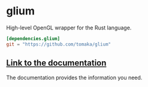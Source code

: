 # glium

High-level OpenGL wrapper for the Rust language.

```toml
[dependencies.glium]
git = "https://github.com/tomaka/glium"
```

## [Link to the documentation](http://tomaka.github.io/glium-docs/glium/)

The documentation provides the information you need.
